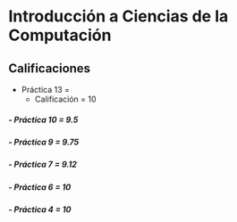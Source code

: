 # Introducción a Ciencias de la Computación
## Calificaciones
* Práctica 13 = 
	- Calificación = 10
##### - Práctica 10 = 9.5
##### - Práctica 9 = 9.75
##### - Práctica 7 = 9.12
##### - Práctica 6 = 10
##### - Práctica 4 = 10
